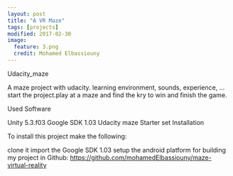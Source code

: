 ```yaml
---
layout: post
title: "A VR Maze"
tags: [projects]
modified: 2017-02-30
image:
  feature: 3.png
  credit: Mohamed Elbassiouny
---
```


Udacity_maze

A maze project with udacity. learning environment, sounds, experience, ... start the project.play at a maze and find the kry to win and finish the game.

Used Software

Unity 5.3.f03
Google SDK 1.03
Udacity maze Starter set
Installation

To install this project make the following:

clone it
import the Google SDK 1.03
setup the android platform for building
my project in Github: https://github.com/mohamedElbassiouny/maze-virtual-reality

